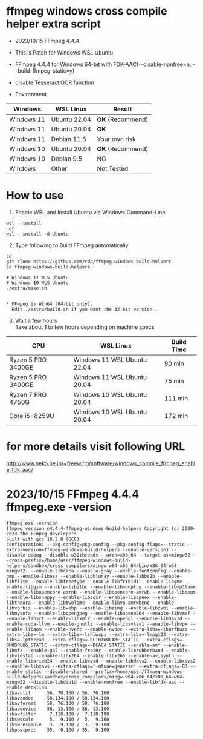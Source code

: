 # ffmpeg windows cross compile helper extra script

* 2023/10/15 FFmpeg 4.4.4

* This is Patch for Windows WSL Ubuntu
* FFmpeg 4.4.4 for Windows 64-bit with FDK-AAC(--disable-nonfree=n, --build-ffmpeg-static=y)
* disable Tesseract OCR function

* Environment

|  Windows | WSL Linux | Result |
| ---- | ---- | ---- |
| Windows 11 | Ubuntu 22.04 | **OK** (Recommend) |
| Windows 11 | Ubuntu 20.04 | **OK** |
| Windows 11 | Debian 11.6 | Your own risk |
| Windows 10 | Ubuntu 20.04 | **OK** (Recommend) |
| Windows 10 | Debian 9.5 | NG |
| Windows | Other | Not Tested |

# How to use
1) Enable WSL and Install Ubuntu via Windows Command-Line  
```
wsl --install
 or
wsl --install -d Ubuntu
```
2) Type following to Build FFmpeg automatically  
```
cd
git clone https://github.com/rdp/ffmpeg-windows-build-helpers
cd ffmpeg-windows-build-helpers

# Windows 11 WLS Ubuntu
# Windows 10 WLS Ubuntu
./extra/make.sh


* FFmpeg is Win64 (64-bit only).
  Edit ./extra/build.sh if you want the 32-bit version .
```
3) Wait a few hours  
Take about 1 to few hours depending on machine specs  

|  CPU | WSL Linux | Build Time |
| ---- | ---- | ---- |
| Ryzen 5 PRO 3400GE | Windows 11 WSL Ubuntu 22.04 | 90 min |
| Ryzen 5 PRO 3400GE | Windows 11 WSL Ubuntu 20.04 | 75 min |
| Ryzen 7 PRO 4750G | Windows 10 WSL Ubuntu 20.04 | 111 min |
| Core i5-8259U | Windows 10 WSL Ubuntu 20.04 | 172 min |

# for more details visit following URL  
http://www.neko.ne.jp/~freewing/software/windows_compile_ffmpeg_enable_fdk_aac/

# 2023/10/15 FFmpeg 4.4.4 ffmpeg.exe -version
```
ffmpeg.exe -version
ffmpeg version n4.4.4-ffmpeg-windows-build-helpers Copyright (c) 2000-2023 the FFmpeg developers
built with gcc 10.2.0 (GCC)
configuration: --pkg-config=pkg-config --pkg-config-flags=--static --extra-version=ffmpeg-windows-build-helpers --enable-version3 --disable-debug --disable-w32threads --arch=x86_64 --target-os=mingw32 --cross-prefix=/home/user/ffmpeg-windows-build-helpers/sandbox/cross_compilers/mingw-w64-x86_64/bin/x86_64-w64-mingw32- --enable-libcaca --enable-gray --enable-fontconfig --enable-gmp --enable-libass --enable-libbluray --enable-libbs2b --enable-libflite --enable-libfreetype --enable-libfribidi --enable-libgme --enable-libgsm --enable-libilbc --enable-libmodplug --enable-libmp3lame --enable-libopencore-amrnb --enable-libopencore-amrwb --enable-libopus --enable-libsnappy --enable-libsoxr --enable-libspeex --enable-libtheora --enable-libtwolame --enable-libvo-amrwbenc --enable-libvorbis --enable-libwebp --enable-libzimg --enable-libzvbi --enable-libmysofa --enable-libopenjpeg --enable-libopenh264 --enable-libvmaf --enable-libsrt --enable-libxml2 --enable-opengl --enable-libdav1d --enable-cuda-llvm --enable-gnutls --enable-libsvtav1 --enable-libvpx --enable-libaom --enable-nvenc --enable-nvdec --extra-libs=-lharfbuzz --extra-libs=-lm --extra-libs=-lshlwapi --extra-libs=-lmpg123 --extra-libs=-lpthread --extra-cflags=-DLIBTWOLAME_STATIC --extra-cflags=-DMODPLUG_STATIC --extra-cflags=-DCACA_STATIC --enable-amf --enable-libmfx --enable-gpl --enable-frei0r --enable-librubberband --enable-libvidstab --enable-libx264 --enable-libx265 --enable-avisynth --enable-libaribb24 --enable-libxvid --enable-libdavs2 --enable-libxavs2 --enable-libxavs --extra-cflags='-mtune=generic' --extra-cflags=-O3 --enable-static --disable-shared --prefix=/home/user/ffmpeg-windows-build-helpers/sandbox/cross_compilers/mingw-w64-x86_64/x86_64-w64-mingw32 --disable-libdav1d --enable-nonfree --enable-libfdk-aac --enable-decklink
libavutil      56. 70.100 / 56. 70.100
libavcodec     58.134.100 / 58.134.100
libavformat    58. 76.100 / 58. 76.100
libavdevice    58. 13.100 / 58. 13.100
libavfilter     7.110.100 /  7.110.100
libswscale      5.  9.100 /  5.  9.100
libswresample   3.  9.100 /  3.  9.100
libpostproc    55.  9.100 / 55.  9.100
```

